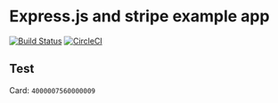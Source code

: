 # Express.js and stripe example app

[![Build Status](https://travis-ci.org/butkevicius/expressjs-stripe-app.svg?branch=master)](https://travis-ci.org/butkevicius/expressjs-stripe-app)
[![CircleCI](https://circleci.com/gh/butkevicius/expressjs-stripe-app.svg?style=svg)](https://circleci.com/gh/butkevicius/expressjs-stripe-app)

## Test

Card: `4000007560000009`
